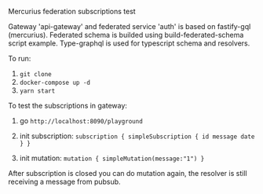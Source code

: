 Mercurius federation subscriptions test

Gateway 'api-gateway' and federated service 'auth' is based on fastify-gql (mercurius). Federated schema is builded using build-federated-schema script example. Type-graphql is used for typescript schema and resolvers.

To run:

1. `git clone`
2. `docker-compose up -d`
3. `yarn start`

To test the subscriptions in gateway:

1. go `http://localhost:8090/playground`
2. init subscription:
   `subscription { simpleSubscription { id message date } }`

3. init mutation:
   `mutation { simpleMutation(message:"1") }`

After subscription is closed you can do mutation again, the resolver is still receiving a message from pubsub.
